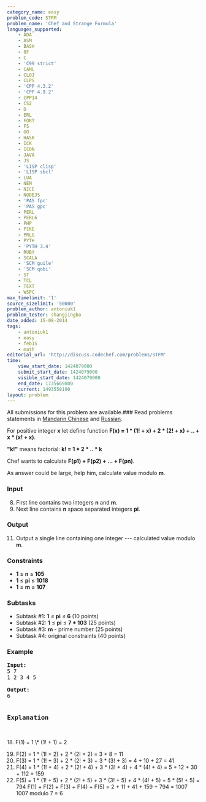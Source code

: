 ```yaml
---
category_name: easy
problem_code: STFM
problem_name: 'Chef and Strange Formula'
languages_supported:
    - ADA
    - ASM
    - BASH
    - BF
    - C
    - 'C99 strict'
    - CAML
    - CLOJ
    - CLPS
    - 'CPP 4.3.2'
    - 'CPP 4.9.2'
    - CPP14
    - CS2
    - D
    - ERL
    - FORT
    - FS
    - GO
    - HASK
    - ICK
    - ICON
    - JAVA
    - JS
    - 'LISP clisp'
    - 'LISP sbcl'
    - LUA
    - NEM
    - NICE
    - NODEJS
    - 'PAS fpc'
    - 'PAS gpc'
    - PERL
    - PERL6
    - PHP
    - PIKE
    - PRLG
    - PYTH
    - 'PYTH 3.4'
    - RUBY
    - SCALA
    - 'SCM guile'
    - 'SCM qobi'
    - ST
    - TCL
    - TEXT
    - WSPC
max_timelimit: '1'
source_sizelimit: '50000'
problem_author: antoniuk1
problem_tester: shangjingbo
date_added: 15-08-2014
tags:
    - antoniuk1
    - easy
    - feb15
    - math
editorial_url: 'http://discuss.codechef.com/problems/STFM'
time:
    view_start_date: 1424079000
    submit_start_date: 1424079000
    visible_start_date: 1424079000
    end_date: 1735669800
    current: 1493558190
layout: problem
---
```

All submissions for this problem are available.###  Read problems statements in [Mandarin Chinese](http://www.codechef.com/download/translated/FEB15/mandarin/STFM.pdf) and [Russian](http://www.codechef.com/download/translated/FEB15/russian/STFM.pdf).

For positive integer **x** let define function **F(x) = 1 \* (1! + x) + 2 \* (2! + x) + .. + x \* (x! + x)**.

**"k!"** means factorial: **k! = 1 \* 2 \* .. \* k**

Chef wants to calculate **F(p1) + F(p2) + ... + F(pn)**.

As answer could be large, help him, calculate value modulo **m**.

### Input

8. First line contains two integers **n** and **m**.
9. Next line contains **n** space separated integers **pi**.
### Output

11. Output a single line containing one integer --- calculated value modulo **m**.
### Constraints

- **1** ≤ **n** ≤  **105**
- **1** ≤ ****pi**** ≤  **1018**
- **1** ≤ **m** ≤  **107**

###  Subtasks 

- Subtask #1: **1** ≤ ****pi**** ≤  **6**  (10 points)
- Subtask #2: **1** ≤ ****pi**** ≤  **7 \* 103**  (25 points)
- Subtask #3: **m** - prime number (25 points)
- Subtask #4: original constraints (40 points)

### Example

<pre><b>Input:</b>
5 7
1 2 3 4 5

<b>Output:</b>
6

<h3>Explanation</h3>
</pre>18. F(1) = 1 \* (1! + 1) = 2
19. F(2) = 1 \* (1! + 2) + 2 \* (2! + 2) = 3 + 8 = 11
20. F(3) = 1 \* (1! + 3) + 2 \* (2! + 3) + 3 \* (3! + 3) = 4 + 10 + 27 = 41
21. F(4) = 1 \* (1! + 4) + 2 \* (2! + 4) + 3 \* (3! + 4) + 4 \* (4! + 4) = 5 + 12 + 30 + 112 = 159
22. F(5) = 1 \* (1! + 5) + 2 \* (2! + 5) + 3 \* (3! + 5) + 4 \* (4! + 5) + 5 \* (5! + 5) = 794
F(1) + F(2) + F(3) + F(4) + F(5) = 2 + 11 + 41 + 159 + 794 = 1007 1007 modulo 7 = 6

